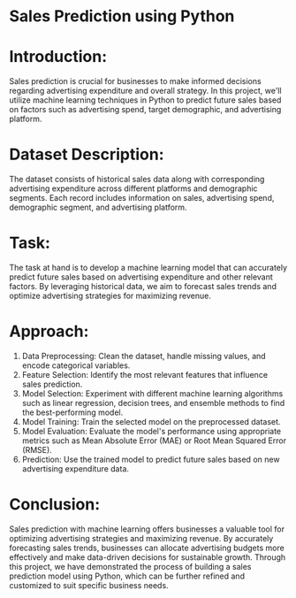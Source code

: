# Sales Prediction using Python

# Introduction:
Sales prediction is crucial for businesses to make informed decisions regarding advertising expenditure and overall strategy. In this project, we'll utilize machine learning techniques in Python to predict future sales based on factors such as advertising spend, target demographic, and advertising platform.

# Dataset Description:
The dataset consists of historical sales data along with corresponding advertising expenditure across different platforms and demographic segments. Each record includes information on sales, advertising spend, demographic segment, and advertising platform.

# Task:
The task at hand is to develop a machine learning model that can accurately predict future sales based on advertising expenditure and other relevant factors. By leveraging historical data, we aim to forecast sales trends and optimize advertising strategies for maximizing revenue.

# Approach:
1. Data Preprocessing: Clean the dataset, handle missing values, and encode categorical variables.
2. Feature Selection: Identify the most relevant features that influence sales prediction.
3. Model Selection: Experiment with different machine learning algorithms such as linear regression, decision trees, and ensemble methods to find the best-performing model.
4. Model Training: Train the selected model on the preprocessed dataset.
5. Model Evaluation: Evaluate the model's performance using appropriate metrics such as Mean Absolute Error (MAE) or Root Mean Squared Error (RMSE).
6. Prediction: Use the trained model to predict future sales based on new advertising expenditure data.

# Conclusion:
Sales prediction with machine learning offers businesses a valuable tool for optimizing advertising strategies and maximizing revenue. By accurately forecasting sales trends, businesses can allocate advertising budgets more effectively and make data-driven decisions for sustainable growth. Through this project, we have demonstrated the process of building a sales prediction model using Python, which can be further refined and customized to suit specific business needs.
